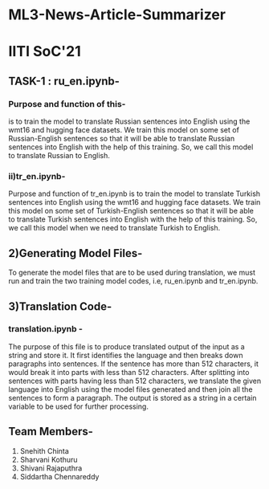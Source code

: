 # ML3-News-Article-Summarizer
# IITI SoC'21
## TASK-1 : ru_en.ipynb- 
### Purpose and function of this- 
is to train the model to translate Russian sentences into English using the wmt16 and hugging face datasets.
We train this model on some set of Russian-English sentences so that it will be able to translate Russian sentences into English with the help of this training. So, we call this model to translate Russian to English.
### ii)tr_en.ipynb-
Purpose and function of tr_en.ipynb is to train the model to translate Turkish sentences into English using the wmt16 and hugging face datasets. We train this model on some set of Turkish-English sentences so that it will be able to translate Turkish sentences into English with the help of this training. So, we call this model when we need to translate Turkish to English.

## 2)Generating Model Files-
To generate the model files that are to be used during translation, we must run and train the two training model codes, i.e, ru_en.ipynb and tr_en.ipynb.

## 3)Translation Code-
### translation.ipynb - 
The purpose of this file is to produce translated output of the input as a string and store it. It first identifies the language and then breaks down paragraphs into sentences. If the sentence has more than 512 characters, it would break it into parts with less than 512 characters. After splitting into sentences with parts having less than 512 characters, we translate the given language into English using the model files generated and then join all the sentences to form a paragraph. The output is stored as a string in a certain variable to be used for further processing.

## Team Members-
1) Snehith Chinta
2) Sharvani Kothuru
3) Shivani Rajaputhra
4) Siddartha Chennareddy
